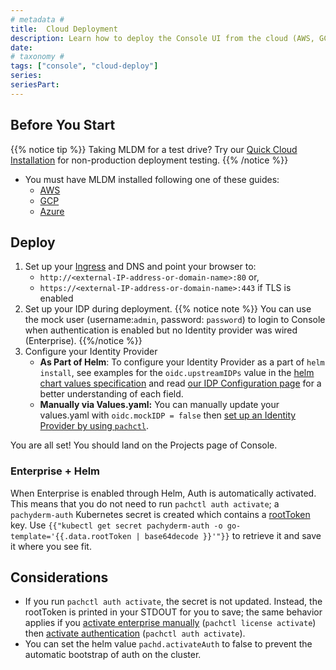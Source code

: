 ```yaml
---
# metadata # 
title:  Cloud Deployment 
description: Learn how to deploy the Console UI from the cloud (AWS, GCP, Azure).
date: 
# taxonomy #
tags: ["console", "cloud-deploy"]
series:
seriesPart:
--- 
```


## Before You Start 

{{% notice tip %}}
Taking MLDM for a test drive? Try our [Quick Cloud Installation](../../quickstart/) for non-production deployment testing.
{{% /notice %}}

- You must have MLDM installed following one of these guides:
  - [AWS](../../aws-deploy-pachyderm/)
  - [GCP](../../google-cloud-platform/)
  - [Azure](../../azure/)

## Deploy 

1. Set up your [Ingress](../../ingress#ingress) and DNS and point your browser to:  
   - `http://<external-IP-address-or-domain-name>:80` or,
   - `https://<external-IP-address-or-domain-name>:443` if TLS is enabled
2. Set up your IDP during deployment.
   {{% notice note %}}
   You can use the mock user (username:`admin`, password: `password`) to login to Console when authentication is enabled but no Identity provider was wired (Enterprise).
   {{%/notice %}}
3. Configure your Identity Provider
    - **As Part of Helm**: To configure your Identity Provider as a part of `helm install`, see examples for the `oidc.upstreamIDPs` value in the [helm chart values specification](https://github.com/pachyderm/pachyderm/blob/42462ba37f23452a5ea764543221bf8946cebf4f/etc/helm/pachyderm/values.yaml#L461) and read [our IDP Configuration page](../../../../enterprise/auth/authentication/idp-dex) for a better understanding of each field. 
    - **Manually via Values.yaml:** You can manually update your values.yaml with `oidc.mockIDP = false` then [set up an Identity Provider by using `pachctl`](../../../../enterprise/auth/authentication/idp-dex).

You are all set! 
You should land on the Projects page of Console.


### Enterprise + Helm

When Enterprise is enabled through Helm, Auth is automatically activated. This means that you do not need to run `pachctl auth activate`; a `pachyderm-auth` Kubernetes secret is created which contains a [rootToken](../../../../enterprise/auth#activate-user-access-management) key. Use `{{"kubectl get secret pachyderm-auth -o go-template='{{.data.rootToken | base64decode }}'"}}` to retrieve it and save it where you see fit.


## Considerations 

- If you run `pachctl auth activate`, the secret is not updated. Instead, the rootToken is printed in your STDOUT for you to save; the same behavior applies if you [activate enterprise manually](../../../../enterprise/deployment/) (`pachctl license activate`) then [activate authentication](../../../../enterprise/auth/) (`pachctl auth activate`).
- You can set the helm value `pachd.activateAuth` to false to prevent the automatic bootstrap of auth on the cluster.


